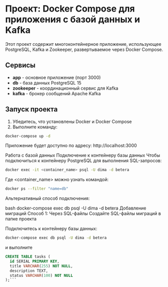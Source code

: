 # Проект: Docker Compose для приложения с базой данных и Kafka

Этот проект содержит многоконтейнерное приложение, использующее PostgreSQL, Kafka и Zookeeper, развертываемое через Docker Compose.

## Сервисы

- **app** - основное приложение (порт 3000)
- **db** - база данных PostgreSQL 15
- **zookeeper** - координационный сервис для Kafka
- **kafka** - брокер сообщений Apache Kafka

## Запуск проекта

1. Убедитесь, что установлены Docker и Docker Compose
2. Выполните команду:
```bash
docker-compose up -d
```
Приложение будет доступно по адресу: http://localhost:3000

Работа с базой данных
Подключение к контейнеру базы данных
Чтобы подключиться к контейнеру PostgreSQL для выполнения SQL-запросов:

```bash
docker exec -it <container_name> psql -U dima -d betera
```
Где <container_name> можно узнать командой:

```bash
docker ps --filter "name=db"
```
Альтернативный способ подключения:

bash
docker-compose exec db psql -U dima -d betera
Добавление миграций
Способ 1: Через SQL-файлы
Создайте SQL-файлы миграций в папке проекта

Подключитесь к контейнеру базы данных:

```bash
docker-compose exec db psql -U dima -d betera
```

и выполните
```sql
CREATE TABLE tasks (
  id SERIAL PRIMARY KEY,
  title VARCHAR(255) NOT NULL,
  description TEXT,
  status VARCHAR(100) NOT NULL
);```



